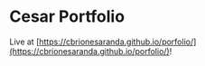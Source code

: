 # Cesar  Portfolio
 
Live at [https://cbrionesaranda.github.io/porfolio/](https://cbrionesaranda.github.io/porfolio/)!
